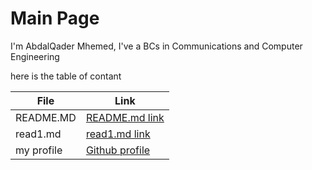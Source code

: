 # Main Page

I'm AbdalQader Mhemed, I've a BCs in Communications and Computer Engineering 

here is the table of contant

| File          | Link|
| ----------| ----------------------------------------------------------------------------|
| README.MD | [README.md link](https://otator.github.io/reading-notes/)                   |
| read1.md  | [read1.md link]()|https://github.com/otator/reading-notes/read1.md|
| my profile| [Github profile](https://github.com/otator)                                 |